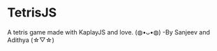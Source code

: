 <h1>TetrisJS</h1>

A tetris game made with KaplayJS and love. (⁠◍⁠•⁠ᴗ⁠•⁠◍⁠)
-By Sanjeev and Adithya (⁠☆⁠▽⁠☆⁠)
